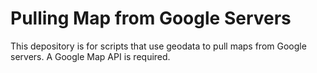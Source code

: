 # Pulling Map from Google Servers
 This depository is for scripts that use geodata to pull maps from Google servers. A Google Map API is required.
